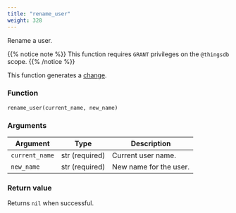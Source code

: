 ```yaml
---
title: "rename_user"
weight: 328
---
```


Rename a user.

{{% notice note %}}
This function requires `GRANT` privileges on the `@thingsdb` scope.
{{% /notice %}}

This function generates a [change](../../overview/changes).

### Function

`rename_user(current_name, new_name)`

### Arguments

Argument | Type | Description
-------- | ---- | -----------
`current_name` | str (required) | Current user name.
`new_name` | str (required) | New name for the user.

### Return value

Returns `nil` when successful.

